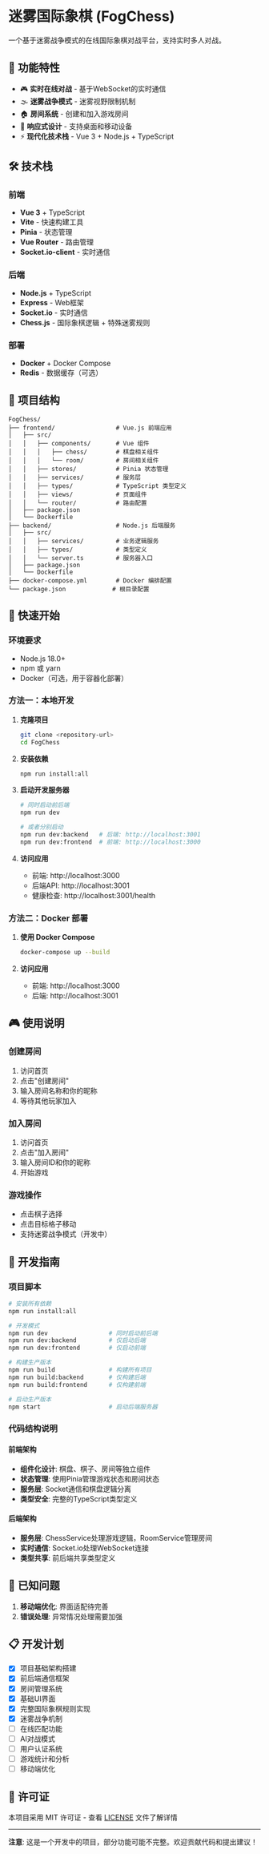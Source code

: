 # 迷雾国际象棋 (FogChess)

一个基于迷雾战争模式的在线国际象棋对战平台，支持实时多人对战。

## 🌟 功能特性

- 🎮 **实时在线对战** - 基于WebSocket的实时通信
- 🌫️ **迷雾战争模式** - 迷雾视野限制机制
- 🏠 **房间系统** - 创建和加入游戏房间
- 📱 **响应式设计** - 支持桌面和移动设备
- ⚡ **现代化技术栈** - Vue 3 + Node.js + TypeScript

## 🛠️ 技术栈

### 前端
- **Vue 3** + TypeScript
- **Vite** - 快速构建工具
- **Pinia** - 状态管理
- **Vue Router** - 路由管理
- **Socket.io-client** - 实时通信

### 后端
- **Node.js** + TypeScript
- **Express** - Web框架
- **Socket.io** - 实时通信
- **Chess.js** - 国际象棋逻辑 + 特殊迷雾规则

### 部署
- **Docker** + Docker Compose
- **Redis** - 数据缓存（可选）

## 📁 项目结构

```
FogChess/
├── frontend/                 # Vue.js 前端应用
│   ├── src/
│   │   ├── components/       # Vue 组件
│   │   │   ├── chess/        # 棋盘相关组件
│   │   │   └── room/         # 房间相关组件
│   │   ├── stores/           # Pinia 状态管理
│   │   ├── services/         # 服务层
│   │   ├── types/            # TypeScript 类型定义
│   │   ├── views/            # 页面组件
│   │   └── router/           # 路由配置
│   ├── package.json
│   └── Dockerfile
├── backend/                  # Node.js 后端服务
│   ├── src/
│   │   ├── services/         # 业务逻辑服务
│   │   ├── types/            # 类型定义
│   │   └── server.ts         # 服务器入口
│   ├── package.json
│   └── Dockerfile
├── docker-compose.yml        # Docker 编排配置
└── package.json             # 根目录配置
```

## 🚀 快速开始

### 环境要求
- Node.js 18.0+
- npm 或 yarn
- Docker（可选，用于容器化部署）

### 方法一：本地开发

1. **克隆项目**
   ```bash
   git clone <repository-url>
   cd FogChess
   ```

2. **安装依赖**
   ```bash
   npm run install:all
   ```

3. **启动开发服务器**
   ```bash
   # 同时启动前后端
   npm run dev
   
   # 或者分别启动
   npm run dev:backend   # 后端: http://localhost:3001
   npm run dev:frontend  # 前端: http://localhost:3000
   ```

4. **访问应用**
   - 前端: http://localhost:3000
   - 后端API: http://localhost:3001
   - 健康检查: http://localhost:3001/health

### 方法二：Docker 部署

1. **使用 Docker Compose**
   ```bash
   docker-compose up --build
   ```

2. **访问应用**
   - 前端: http://localhost:3000
   - 后端: http://localhost:3001

## 🎮 使用说明

### 创建房间
1. 访问首页
2. 点击"创建房间"
3. 输入房间名称和你的昵称
4. 等待其他玩家加入

### 加入房间
1. 访问首页
2. 点击"加入房间"
3. 输入房间ID和你的昵称
4. 开始游戏

### 游戏操作
- 点击棋子选择
- 点击目标格子移动
- 支持迷雾战争模式（开发中）

## 🔧 开发指南

### 项目脚本

```bash
# 安装所有依赖
npm run install:all

# 开发模式
npm run dev                 # 同时启动前后端
npm run dev:backend         # 仅启动后端
npm run dev:frontend        # 仅启动前端

# 构建生产版本
npm run build               # 构建所有项目
npm run build:backend       # 仅构建后端
npm run build:frontend      # 仅构建前端

# 启动生产版本
npm start                   # 启动后端服务器
```

### 代码结构说明

#### 前端架构
- **组件化设计**: 棋盘、棋子、房间等独立组件
- **状态管理**: 使用Pinia管理游戏状态和房间状态
- **服务层**: Socket通信和棋盘逻辑分离
- **类型安全**: 完整的TypeScript类型定义

#### 后端架构
- **服务层**: ChessService处理游戏逻辑，RoomService管理房间
- **实时通信**: Socket.io处理WebSocket连接
- **类型共享**: 前后端共享类型定义

## 🐛 已知问题

1. **移动端优化**: 界面适配待完善
2. **错误处理**: 异常情况处理需要加强

## 📋 开发计划

- [x] 项目基础架构搭建
- [x] 前后端通信框架
- [x] 房间管理系统
- [x] 基础UI界面
- [x] 完整国际象棋规则实现
- [x] 迷雾战争机制
- [ ] 在线匹配功能
- [ ] AI对战模式
- [ ] 用户认证系统
- [ ] 游戏统计和分析
- [ ] 移动端优化

## 📄 许可证

本项目采用 MIT 许可证 - 查看 [LICENSE](LICENSE) 文件了解详情

---

**注意**: 这是一个开发中的项目，部分功能可能不完整。欢迎贡献代码和提出建议！